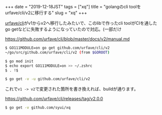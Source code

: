 +++
date = "2019-12-18JST"
tags = ["xq"]
title = "golangのcli toolをurfave/cli/v2に移行する"
slug = "xq"
+++

[urfave/cli](https://github.com/urfave/cli)がv1からv2へ移行したみたいで、このlibで作ったcli toolがCIを通したgo getなどに失敗するようになっていたので対応。(一部だけ

https://github.com/urfave/cli/blob/master/docs/v2/manual.md

```sh
$ GO111MODULE=on go get github.com/urfave/cli/v2
~/go/src/github.com/urfave/cli/v2 (from $GOROOT)

$ go mod init
$ echo export GO111MODULE=on >> ~/.zshrc
$ . !$

$ go get -v -u github.com/urfave/cli/v2
```

これで`v1 -> v2`で変更された箇所を書き換えれば、buildが通ります。

https://github.com/urfave/cli/releases/tag/v2.0.0

```sh
$ go get -v github.com/syui/xq
```

